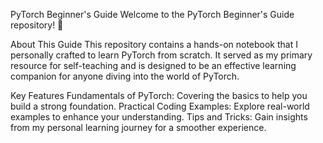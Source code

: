 
PyTorch Beginner's Guide
Welcome to the PyTorch Beginner's Guide repository! 🚀

About This Guide
This repository contains a hands-on notebook that I personally crafted to learn PyTorch from scratch. It served as my primary resource for self-teaching and is designed to be an effective learning companion for anyone diving into the world of PyTorch.

Key Features
Fundamentals of PyTorch: Covering the basics to help you build a strong foundation.
Practical Coding Examples: Explore real-world examples to enhance your understanding.
Tips and Tricks: Gain insights from my personal learning journey for a smoother experience.
